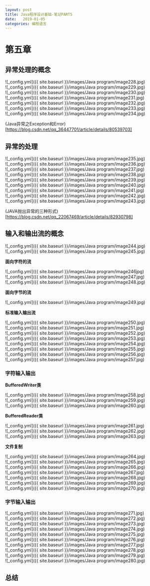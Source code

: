 ```yaml
---
layout: post
title: Java程序设计基础-笔记PART5
date:   2019-01-05
categories: 编程语言
---
```


# 第五章  

## 异常处理的概念  


![_config.yml]({{ site.baseurl }}/images/Java program/image228.jpg)   
![_config.yml]({{ site.baseurl }}/images/Java program/image229.jpg)   
![_config.yml]({{ site.baseurl }}/images/Java program/image230.jpg)    
![_config.yml]({{ site.baseurl }}/images/Java program/image231.jpg)    
![_config.yml]({{ site.baseurl }}/images/Java program/image232.jpg)    
![_config.yml]({{ site.baseurl }}/images/Java program/image233.jpg)    
![_config.yml]({{ site.baseurl }}/images/Java program/image234.jpg)    


(Java异常之Exception和Error)[https://blog.csdn.net/qq_36447701/article/details/80539703]

## 异常的处理

![_config.yml]({{ site.baseurl }}/images/Java program/image235.jpg)    
![_config.yml]({{ site.baseurl }}/images/Java program/image236.jpg)    
![_config.yml]({{ site.baseurl }}/images/Java program/image237.jpg)    
![_config.yml]({{ site.baseurl }}/images/Java program/image238.jpg)    
![_config.yml]({{ site.baseurl }}/images/Java program/image239.jpg)    
![_config.yml]({{ site.baseurl }}/images/Java program/image240.jpg)    
![_config.yml]({{ site.baseurl }}/images/Java program/image241.jpg)    
![_config.yml]({{ site.baseurl }}/images/Java program/image242.jpg)    
![_config.yml]({{ site.baseurl }}/images/Java program/image243.jpg)   

(JAVA抛出异常的三种形式)[https://blog.csdn.net/qq_22067469/article/details/82930798]

##  输入和输出流的概念   

 
![_config.yml]({{ site.baseurl }}/images/Java program/image244.jpg)     
![_config.yml]({{ site.baseurl }}/images/Java program/image245.jpg)   

**面向字符的流**    

![_config.yml]({{ site.baseurl }}/images/Java program/image246jpg)     
![_config.yml]({{ site.baseurl }}/images/Java program/image247.jpg)     
![_config.yml]({{ site.baseurl }}/images/Java program/image248.jpg)  

**面向字节的流**    

![_config.yml]({{ site.baseurl }}/images/Java program/image249.jpg)     

**标准输入输出流**   

![_config.yml]({{ site.baseurl }}/images/Java program/image250.jpg)     
![_config.yml]({{ site.baseurl }}/images/Java program/image251.jpg)     
![_config.yml]({{ site.baseurl }}/images/Java program/image252.jpg)     
![_config.yml]({{ site.baseurl }}/images/Java program/image253.jpg)     
![_config.yml]({{ site.baseurl }}/images/Java program/image254.jpg)     
![_config.yml]({{ site.baseurl }}/images/Java program/image255.jpg)     
![_config.yml]({{ site.baseurl }}/images/Java program/image256.jpg)     
![_config.yml]({{ site.baseurl }}/images/Java program/image257.jpg)  


### 字符输入输出

**BufferedWriter类**   
   
![_config.yml]({{ site.baseurl }}/images/Java program/image258.jpg)     
![_config.yml]({{ site.baseurl }}/images/Java program/image259.jpg)     
![_config.yml]({{ site.baseurl }}/images/Java program/image260.jpg)     

**BufferedReader类**    

![_config.yml]({{ site.baseurl }}/images/Java program/image261.jpg)   
![_config.yml]({{ site.baseurl }}/images/Java program/image262.jpg)   
![_config.yml]({{ site.baseurl }}/images/Java program/image263.jpg)  


**文件复制**   
 
![_config.yml]({{ site.baseurl }}/images/Java program/image264.jpg)   
![_config.yml]({{ site.baseurl }}/images/Java program/image265.jpg)   
![_config.yml]({{ site.baseurl }}/images/Java program/image266.jpg)   
![_config.yml]({{ site.baseurl }}/images/Java program/image267.jpg)   
![_config.yml]({{ site.baseurl }}/images/Java program/image268.jpg)   
![_config.yml]({{ site.baseurl }}/images/Java program/image269.jpg)   
![_config.yml]({{ site.baseurl }}/images/Java program/image270.jpg)   

### 字节输入输出

![_config.yml]({{ site.baseurl }}/images/Java program/image271.jpg)   
![_config.yml]({{ site.baseurl }}/images/Java program/image272.jpg)   
![_config.yml]({{ site.baseurl }}/images/Java program/image273.jpg)   
![_config.yml]({{ site.baseurl }}/images/Java program/image274.jpg)   
![_config.yml]({{ site.baseurl }}/images/Java program/image275.jpg)   
![_config.yml]({{ site.baseurl }}/images/Java program/image276.jpg)   
![_config.yml]({{ site.baseurl }}/images/Java program/image277.jpg)   
![_config.yml]({{ site.baseurl }}/images/Java program/image278.jpg)   
![_config.yml]({{ site.baseurl }}/images/Java program/image279.jpg)   
![_config.yml]({{ site.baseurl }}/images/Java program/image280.jpg)   













## 总结






